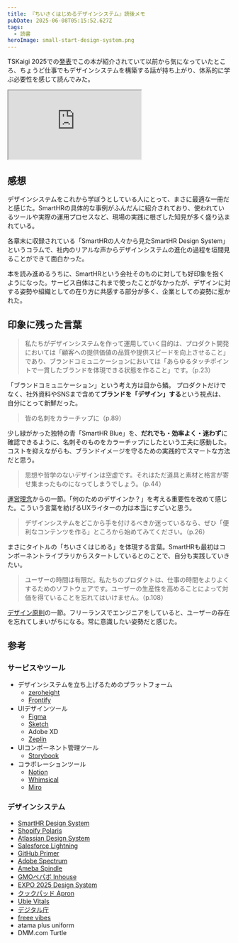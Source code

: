 ```yaml
---
title: 『ちいさくはじめるデザインシステム』読後メモ
pubDate: 2025-06-08T05:15:52.627Z
tags:
  - 読書
heroImage: small-start-design-system.png
---
```


TSKaigi 2025での[発表](https://2025.tskaigi.org/talks/takanorip)でこの本が紹介されていて以前から気になっていたところ、ちょうど仕事でもデザインシステムを構築する話が持ち上がり、体系的に学ぶ必要性を感じて読んでみた。

<iframe class="hatenablogcard border-none w-full" src="https://hatenablog-parts.com/embed?url=https://bnn.co.jp/products/9784802512480" height="155"></iframe>


## 感想

デザインシステムをこれから学ぼうとしている人にとって、まさに最適な一冊だと感じた。SmartHRの具体的な事例がふんだんに紹介されており、使われているツールや実際の運用プロセスなど、現場の実践に根ざした知見が多く盛り込まれている。

各章末に収録されている「SmartHRの人々から見たSmartHR Design System」というコラムで、社内のリアルな声からデザインシステムの進化の過程を垣間見ることができて面白かった。

本を読み進めるうちに、SmartHRという会社そのものに対しても好印象を抱くようになった。サービス自体はこれまで使ったことがなかったが、デザインに対する姿勢や組織としての在り方に共感する部分が多く、企業としての姿勢に惹かれた。


## 印象に残った言葉

> 私たちがデザインシステムを作って運用していく目的は、プロダクト開発においては「顧客への提供価値の品質や提供スピードを向上させること」であり、ブランドコミュニケーションにおいては「あらゆるタッチポイントで一貫したブランドを体現できる状態を作ること」です。（p.23）

「ブランドコミュニケーション」という考え方は目から鱗。
プロダクトだけでなく、社外資料やSNSまで含めて**ブランドを「デザイン」する**という視点は、自分にとって新鮮だった。

> 皆の名刺をカラーチップに（p.89） 

少し緑がかった独特の青「SmartHR Blue」を、**だれでも・効率よく・迷わず**に確認できるように、名刺そのものをカラーチップにしたという工夫に感動した。
コストを抑えながらも、ブランドイメージを守るための実践的でスマートな方法だと思う。

> 思想や哲学のないデザインは空虚です。それはただ道具と素材と格言が寄せ集まったものになってしまうでしょう。（p.44） 

[運営理念](https://smarthr.design/introduction/operate-policy/)からの一節。「何のためのデザインか？」を考える重要性を改めて感じた。こういう言葉を紡げるUXライターの力は本当にすごいと思う。

> デザインシステムをどこから手を付けるべきか迷っているなら、ぜひ「便利なコンテンツを作る」ところから始めてみてください。（p.26）

まさにタイトルの「ちいさくはじめる」を体現する言葉。SmartHRも最初はコンポーネントライブラリからスタートしているとのことで、自分も実践していきたい。

> ユーザーの時間は有限だ。私たちのプロダクトは、仕事の時間をよりよくするためのソフトウェアです。ユーザーの生産性を高めることによって対価を得ていることを忘れてはいけません。（p.108） 

[デザイン原則](https://smarthr.design/products/principles/)の一節。フリーランスでエンジニアをしていると、ユーザーの存在を忘れてしまいがちになる。常に意識したい姿勢だと感じた。


## 参考

### サービスやツール

- デザインシステムを立ち上げるためのプラットフォーム
  - [zeroheight](https://zeroheight.com/)
  - [Frontify](https://www.frontify.com/en)
- UIデザインツール
  - [Figma](https://www.figma.com/ja-jp/)
  - [Sketch](https://www.sketch.com/)
  - Adobe XD
  - [Zeplin](https://zeplin.io/)
- UIコンポーネント管理ツール
  - [Storybook](https://storybook.js.org/)
- コラボレーションツール
  - [Notion](https://www.notion.com/ja)
  - [Whimsical](https://whimsical.com/)
  - [Miro](https://miro.com/ja/)

### デザインシステム

- [SmartHR Design System](https://smarthr.design/)
- [Shopify Polaris](https://polaris-react.shopify.com/)
- [Atlassian Design System](https://atlassian.design/)
- [Salesforce Lightning](https://www.lightningdesignsystem.com/2e1ef8501/p/85bd85-lightning-design-system-2)
- [GitHub Primer](https://primer.style/)
- [Adobe Spectrum](https://spectrum.adobe.com/)
- [Ameba Spindle](https://spindle.ameba.design/)
- [GMOペパボ Inhouse](https://design.pepabo.com/inhouse/)
- [EXPO 2025 Design System](https://www.expo2025.or.jp/overview/design_system/)
- [クックパッド Apron](https://www.figma.com/community/file/847372282968994272/apron)
- [Ubie Vitals](https://vitals.ubie.life/)
- [デジタル庁](https://design.digital.go.jp/)
- [freee vibes](https://brand.freee.co.jp/)
- atama plus uniform
- DMM.com Turtle